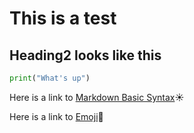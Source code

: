 # This is a test
## Heading2 looks like this 

```py
print("What's up")
```

Here is a link to [Markdown Basic Syntax](https://www.markdownguide.org/basic-syntax/)☀️

Here is a link to [Emoji](https://getemoji.com/)🌸